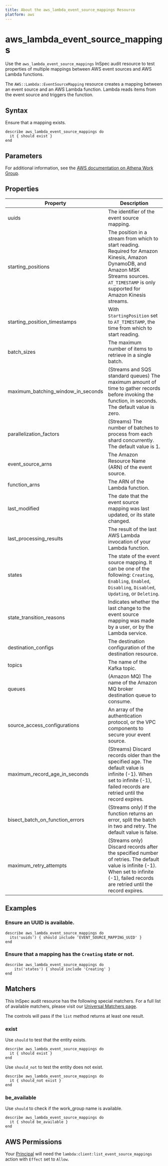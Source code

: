 ```yaml
---
title: About the aws_lambda_event_source_mappings Resource
platform: aws
---
```


# aws\_lambda\_event\_source\_mappings

Use the `aws_lambda_event_source_mappings` InSpec audit resource to test properties of multiple mappings between AWS event sources and AWS Lambda functions.

The `AWS::Lambda::EventSourceMapping` resource creates a mapping between an event source and an AWS Lambda function. Lambda reads items from the event source and triggers the function.

## Syntax

Ensure that a mapping exists.

    describe aws_lambda_event_source_mappings do
      it { should exist }
    end

## Parameters

For additional information, see the [AWS documentation on Athena Work Group](https://docs.aws.amazon.com/AWSCloudFormation/latest/UserGuide/aws-resource-athena-workgroup.html).

## Properties

| Property | Description|
| --- | --- |
| uuids | The identifier of the event source mapping. |
| starting_positions | The position in a stream from which to start reading. Required for Amazon Kinesis, Amazon DynamoDB, and Amazon MSK Streams sources. `AT_TIMESTAMP` is only supported for Amazon Kinesis streams. |
| starting_position_timestamps | With `StartingPosition` set to `AT_TIMESTAMP`, the time from which to start reading. |
| batch_sizes | The maximum number of items to retrieve in a single batch. |
| maximum_batching_window_in_seconds | (Streams and SQS standard queues) The maximum amount of time to gather records before invoking the function, in seconds. The default value is zero. |
| parallelization_factors | (Streams) The number of batches to process from each shard concurrently. The default value is 1. |
| event_source_arns | The Amazon Resource Name (ARN) of the event source. |
| function_arns | The ARN of the Lambda function. |
| last_modified | The date that the event source mapping was last updated, or its state changed. |
| last_processing_results | The result of the last AWS Lambda invocation of your Lambda function. |
| states | The state of the event source mapping. It can be one of the following: `Creating`, `Enabling`, `Enabled`, `Disabling`, `Disabled`, `Updating`, or `Deleting`. |
| state_transition_reasons | Indicates whether the last change to the event source mapping was made by a user, or by the Lambda service. |
| destination_configs | The destination configuration of the destination resource. |
| topics | The name of the Kafka topic. |
| queues | (Amazon MQ) The name of the Amazon MQ broker destination queue to consume. |
| source_access_configurations | An array of the authentication protocol, or the VPC components to secure your event source. |
| maximum_record_age_in_seconds | (Streams) Discard records older than the specified age. The default value is infinite (-1). When set to infinite (-1), failed records are retried until the record expires. |
| bisect_batch_on_function_errors | (Streams only) If the function returns an error, split the batch in two and retry. The default value is false. |
| maximum_retry_attempts | (Streams only) Discard records after the specified number of retries. The default value is infinite (-1). When set to infinite (-1), failed records are retried until the record expires. |

## Examples

### Ensure an UUID is available.

    describe aws_lambda_event_source_mappings do
      its('uuids') { should include 'EVENT_SOURCE_MAPPING_UUID' }
    end

### Ensure that a mapping has the `Creating` state or not.

    describe aws_lambda_event_source_mappings do
        its('states') { should include 'Creating' }
    end

## Matchers

This InSpec audit resource has the following special matchers. For a full list of available matchers, please visit our [Universal Matchers page](https://www.inspec.io/docs/reference/matchers/).

The controls will pass if the `list` method returns at least one result.

### exist

Use `should` to test that the entity exists.

    describe aws_lambda_event_source_mappings do
      it { should exist }
    end

Use `should_not` to test the entity does not exist.

    describe aws_lambda_event_source_mappings do
      it { should_not exist }
    end

### be_available

Use `should` to check if the work_group name is available.

    describe aws_lambda_event_source_mappings do
      it { should be_available }
    end

## AWS Permissions

Your [Principal](https://docs.aws.amazon.com/IAM/latest/UserGuide/intro-structure.html#intro-structure-principal) will need the `lambda:client:list_event_source_mappings` action with `Effect` set to `Allow`.
